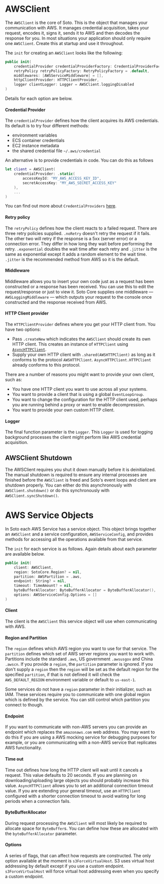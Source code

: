 # AWSClient

The `AWSClient` is the core of Soto. This is the object that manages your communication with AWS. It manages credential acquisition, takes your request, encodes it, signs it, sends it to AWS and then decodes the response for you. In most situations your application should only require one `AWSClient`. Create this at startup and use it throughout.

The `init` for creating an `AWSClient` looks like the following:

```swift
public init(
    credentialProvider credentialProviderFactory: CredentialProviderFactory = .default,
    retryPolicy retryPolicyFactory: RetryPolicyFactory = .default,
    middlewares: [AWSServiceMiddleware] = [],
    httpClientProvider: HTTPClientProvider,
    logger clientLogger: Logger = AWSClient.loggingDisabled
)
```

Details for each option are below.

#### Credential Provider

The `credentialProvider` defines how the client acquires its AWS credentials. Its default is to try four different methods: 

* environment variables
* ECS container credentials
* EC2 instance metadata 
* the shared credential file `~/.aws/credential` 

An alternative is to provide credentials in code. You can do this as follows

```swift
let client = AWSClient(
    credentialProvider: .static(
        accessKeyId: "MY_AWS_ACCESS_KEY_ID",
        secretAccessKey: "MY_AWS_SECRET_ACCESS_KEY"
    ),
    ...
)
```
You can find out more about `CredentialProviders` [here](CredentialProviders.md).

#### Retry policy

The `retryPolicy` defines how the client reacts to a failed request. There are three retry policies supplied. `.noRetry` doesn't retry the request if it fails. The other two will retry if the response is a 5xx (server error) or a connection error. They differ in how long they wait before performing the retry. `.exponential` doubles the wait time after each retry and `.jitter` is the same as exponential except it adds a random element to the wait time. `.jitter` is the recommended method from AWS so it is the default.

#### Middleware

Middleware allows you to insert your own code just as a request has been constructed or a response has been received. You can use this to edit the request/response or just to view it. Soto Core supplies one middleware — `AWSLoggingMiddleware` — which outputs your request to the console once constructed and the response received from AWS.

#### HTTP Client provider

The `HTTPClientProvider` defines where you get your HTTP client from. You have two options:

* Pass `.createNew` which indicates the `AWSClient` should create its own HTTP client. This creates an instance of `HTTPClient` using [`AsyncHTTPClient`](https://github.com/swift-server/async-http.client).
* Supply your own HTTP client with `.shared(AWSHTTPClient)` as long as it conforms to the protocol `AWSHTTPClient`. `AsyncHTTPClient.HTTPClient` already conforms to this protocol.

There are a number of reasons you might want to provide your own client, such as:

- You have one HTTP client you want to use across all your systems.
- You want to provide a client that is using a global `EventLoopGroup`.
- You want to change the configuration for the HTTP client used, perhaps you are running behind a proxy or want to enable decompression.
- You want to provide your own custom HTTP client.

#### Logger

The final function parameter is the `Logger`. This `Logger` is used for logging background processes the client might perform like AWS credential acquisition.

## AWSClient Shutdown

The AWSClient requires you shut it down manually before it is deinitialized. The manual shutdown is required to ensure any internal processes are finished before the `AWSClient` is freed and Soto's event loops and client are shutdown properly. You can either do this asynchronously with `AWSClient.shutdown()` or do this synchronously with `AWSClient.syncShutdown()`.

# AWS Service Objects

In Soto each AWS Service has a service object. This object brings together an `AWSClient` and a service configuration, `AWSServiceConfig`, and provides methods for accessing all the operations available from that service.

The `init` for each service is as follows. Again details about each parameter are available below.

```swift
public init(
    client: AWSClient,
    region: SotoCore.Region? = nil,
    partition: AWSPartition = .aws,
    endpoint: String? = nil,
    timeout: TimeAmount? = nil,
    byteBufferAllocator: ByteBufferAllocator = ByteBufferAllocator(),
    options: AWSServiceConfig.Options = []
)
```

#### Client

The client is the `AWSClient` this service object will use when communicating with AWS.

#### Region and Partition

The `region` defines which AWS region you want to use for that service. The `partition` defines which set of AWS server regions you want to work with. Partitions include the standard `.aws`, US government `.awsusgov` and China `.awscn`. If you provide a `region`, the `partition` parameter is ignored. If you don't supply a `region` then the `region` will be set as the default region for the specified `partition`, if that is not defined it will check the `AWS_DEFAULT_REGION` environment variable or default to `us-east-1`.

Some services do not have a `region` parameter in their initializer, such as IAM. These services require you to communicate with one global region which is defined by the service. You can still control which partition you connect to though.

#### Endpoint

If you want to communicate with non-AWS servers you can provide an endpoint which replaces the `amazonaws.com` web address. You may want to do this if you are using a AWS mocking service for debugging purposes for example, or you are communicating with a non-AWS service that replicates AWS functionality.

#### Time out

Time out defines how long the HTTP client will wait until it cancels a request. This value defaults to 20 seconds. If you are planning on downloading/uploading large objects you should probably increase this value. `AsyncHTTPClient` allows you to set an additional connection timeout value. If you are extending your general timeout, use an `HTTPClient` configured with a shorter connection timeout to avoid waiting for long periods when a connection fails.

#### ByteBufferAllocator

During request processing the `AWSClient` will most likely be required to allocate space for `ByteBuffer`s. You can define how these are allocated with the `byteBufferAllocator` parameter.

#### Options

A series of flags, that can affect how requests are constructed. The only option available at the moment is `s3ForceVirtualHost`. S3 uses virtual host addressing by default except if you use a custom endpoint. `s3ForceVirtualHost` will force virtual host addressing even when you specify a custom endpoint.
